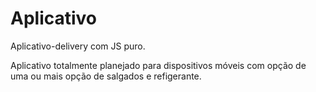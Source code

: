 # Aplicativo
Aplicativo-delivery com JS puro.

Aplicativo totalmente planejado para dispositivos móveis com opção de uma ou mais opção de salgados e refigerante.


